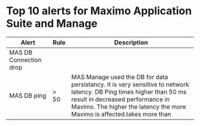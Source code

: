 # Top 10 alerts for Maximo Application Suite and Manage


Alert | Rule | Description
------|------|------------
MAS DB Connection drop | |
MAS DB ping | > 50 |  MAS Manage used the DB for data persistancy. It is very sensitive to network latency. DB Ping times higher than 50 ms result in decreased performance in Maximo. The higher the latency the more Maximo is affected.takes more than

